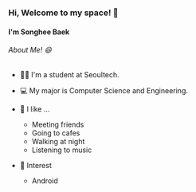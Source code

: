### Hi, Welcome to my space! 💛

#### I'm Songhee Baek 


###### About Me! 😄
- 👩‍🎓 I'm a student at Seoultech.

- 💻 My major is Computer Science and Engineering.

- 💚 I like ...
   * Meeting friends
   * Going to cafes
   * Walking at night
   * Listening to music
  
- 🎈 Interest
   * Android
   
